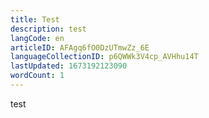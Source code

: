 ```yaml
---
title: Test
description: test
langCode: en
articleID: AFAgq6fO0DzUTmwZz_6E
languageCollectionID: p6QWWk3V4cp_AVHhu14T
lastUpdated: 1673192123090
wordCount: 1
---
```


test